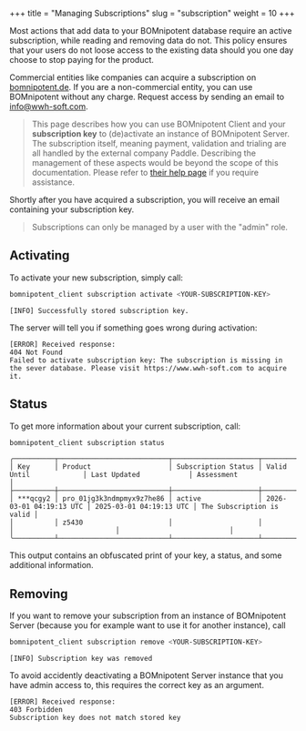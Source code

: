 +++
title = "Managing Subscriptions"
slug = "subscription"
weight = 10
+++

Most actions that add data to your BOMnipotent database require an active subscription, while reading and removing data do not. This policy ensures that your users do not loose access to the existing data should you one day choose to stop paying for the product.

Commercial entities like companies can acquire a subscription on [bomnipotent.de](https://www.bomnipotent.de/pricing). If you are a non-commercial entity, you can use BOMnipotent without any charge. Request access by sending an email to [info@wwh-soft.com](mailto:info@wwh-soft.com).

> This page describes how you can use BOMnipotent Client and your **subscription key** to (de)activate an instance of BOMnipotent Server. The subscription itself, meaning payment, validation and trialing are all handled by the external company Paddle. Describing the management of these aspects would be beyond the scope of this documentation. Please refer to [their help page](https://www.paddle.com/help) if you require assistance.

Shortly after you have acquired a subscription, you will receive an email containing your subscription key.

> Subscriptions can only be managed by a user with the "admin" role.

## Activating

To activate your new subscription, simply call:
```bash
bomnipotent_client subscription activate <YOUR-SUBSCRIPTION-KEY>
```
``` {wrap="false" title="output"}
[INFO] Successfully stored subscription key.
```

The server will tell you if something goes wrong during activation:
``` {wrap="false" title="output"}
[ERROR] Received response:
404 Not Found
Failed to activate subscription key: The subscription is missing in the sever database. Please visit https://www.wwh-soft.com to acquire it.
```

## Status

To get more information about your current subscription, call:

```bash
bomnipotent_client subscription status
```
``` {wrap="false" title="output"}
╭──────────┬───────────────────────────┬─────────────────────┬─────────────────────────┬─────────────────────────┬───────────────────────────╮
│ Key      │ Product                   │ Subscription Status │ Valid Until             │ Last Updated            │ Assessment                │
├──────────┼───────────────────────────┼─────────────────────┼─────────────────────────┼─────────────────────────┼───────────────────────────┤
│ ***qcgy2 │ pro_01jg3k3ndmpmyx9z7he86 │ active              │ 2026-03-01 04:19:13 UTC │ 2025-03-01 04:19:13 UTC │ The Subscription is valid │
│          │ z5430                     │                     │                         │                         │                           │
╰──────────┴───────────────────────────┴─────────────────────┴─────────────────────────┴─────────────────────────┴───────────────────────────╯
```

This output contains an obfuscated print of your key, a status, and some additional information.

## Removing

If you want to remove your subscription from an instance of BOMnipotent Server (because you for example want to use it for another instance), call
```bash
bomnipotent_client subscription remove <YOUR-SUBSCRIPTION-KEY>
```
``` {wrap="false" title="output"}
[INFO] Subscription key was removed
```

To avoid accidently deactivating a BOMnipotent Server instance that you have admin access to, this requires the correct key as an argument.

``` {wrap="false" title="output"}
[ERROR] Received response:
403 Forbidden
Subscription key does not match stored key
```
